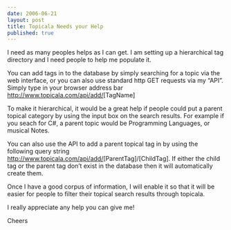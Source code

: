```yaml
---
date: 2006-06-21
layout: post
title: Topicala Needs your Help
published: true
---
```

I need as many peoples helps as I can get. I am setting up a hierarchical tag directory and I need people to help me populate it.<p />You can add tags in to the database by simply searching for a topic via the web interface, or you can also use standard http GET requests via my “API”. Simply type in your browser address bar <a href="http://www.topicala.com/api/add/">http://www.topicala.com/api/add/</a>[TagName]<p />To make it hierarchical, it would be a great help if people could put a parent topical category by using the input box on the search results. For example if you seach for C#, a parent topic would be Programming Languages, or musical Notes.<p />You can also use the API to add a parent topical tag in by using the following query string <a href="http://www.topicala.com/api/add/">http://www.topicala.com/api/add/</a>[ParentTag]/[ChildTag]. If either the child tag or the parent tag don’t exist in the database then it will automatically create them.<p />Once I have a good corpus of information, I will enable it so that it will be easier for people to filter their topical search results through topicala.<p />I really appreciate any help you can give me!<p />Cheers<div class="blogger-post-footer"><img class="posterous_download_image" src="https://blogger.googleusercontent.com/tracker/8109338-115092206806808519?l=www.kinlan.co.uk%2Findex.html" height="1" alt="" width="1" /></div>

